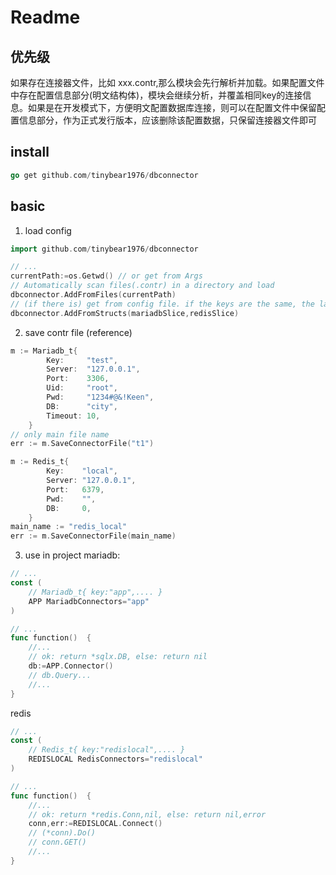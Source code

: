 # Readme

## 优先级
如果存在连接器文件，比如 xxx.contr,那么模块会先行解析并加载。如果配置文件中存在配置信息部分(明文结构体)，模块会继续分析，并覆盖相同key的连接信息。如果是在开发模式下，方便明文配置数据库连接，则可以在配置文件中保留配置信息部分，作为正式发行版本，应该删除该配置数据，只保留连接器文件即可

## install
```go
go get github.com/tinybear1976/dbconnector
```

## basic
1. load config
```go
import github.com/tinybear1976/dbconnector

// ...
currentPath:=os.Getwd() // or get from Args
// Automatically scan files(.contr) in a directory and load
dbconnector.AddFromFiles(currentPath)
// (if there is) get from config file. if the keys are the same, the latter overrides the former
dbconnector.AddFromStructs(mariadbSlice,redisSlice) 
```
2. save contr file (reference)
```go
m := Mariadb_t{
		Key:     "test",
		Server:  "127.0.0.1",
		Port:    3306,
		Uid:     "root",
		Pwd:     "1234#@&!Keen",
		DB:      "city",
		Timeout: 10,
	}
// only main file name
err := m.SaveConnectorFile("t1")

m := Redis_t{
		Key:    "local",
		Server: "127.0.0.1",
		Port:   6379,
		Pwd:    "",
		DB:     0,
	}
main_name := "redis_local"
err := m.SaveConnectorFile(main_name)
```

3. use in project
mariadb:
```go
// ...
const (
    // Mariadb_t{ key:"app",.... }
    APP MariadbConnectors="app"
)

// ...
func function()  {
    //...
    // ok: return *sqlx.DB, else: return nil
    db:=APP.Connector()
    // db.Query... 
    //...
}
```

redis
```go
// ...
const (
    // Redis_t{ key:"redislocal",.... }
    REDISLOCAL RedisConnectors="redislocal"
)

// ...
func function()  {
    //...
    // ok: return *redis.Conn,nil, else: return nil,error
    conn,err:=REDISLOCAL.Connect()
    // (*conn).Do()
    // conn.GET()
    //...
}
```